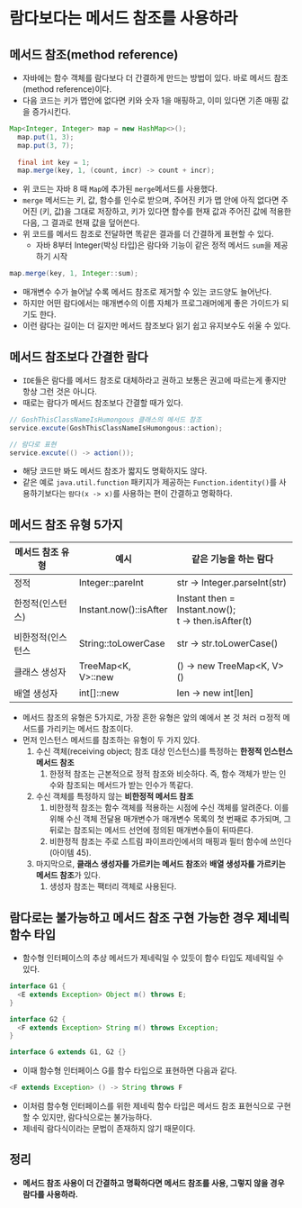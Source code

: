 # 람다보다는 메서드 참조를 사용하라

## 메서드 참조(method reference)

* 자바에는 함수 객체를 람다보다 더 간결하게 만드는 방법이 있다. 바로 메서드 참조(method reference)이다.
* 다음 코드는 키가 맵안에 없다면 키와 숫자 1을 매핑하고, 이미 있다면 기존 매핑 값을 증가시킨다.

```java
Map<Integer, Integer> map = new HashMap<>();
  map.put(1, 3);
  map.put(3, 7);
    
  final int key = 1;
  map.merge(key, 1, (count, incr) -> count + incr);
```

* 위 코드는 자바 8 때 `Map`에 추가된 `merge`메서드를 사용했다.
* `merge` 메서드는 키, 값, 함수를 인수로 받으며, 주어진 키가 맵 안에 아직 없다면 주어진 (키, 값)을 그대로 저장하고,
  키가 있다면 함수를 현재 값과 주어진 값에 적용한 다음, 그 결과로 현재 값을 덮어쓴다.
* 위 코드를 메서드 참조로 전달하면 똑같은 결과를 더 간결하게 표현할 수 있다.
  * 자바 8부터 Integer(박싱 타입)은 람다와 기능이 같은 정적 메서드 `sum`을 제공하기 시작

```java
map.merge(key, 1, Integer::sum);
```

* 매개변수 수가 늘어날 수록 메서드 참조로 제거할 수 있는 코드양도 늘어난다.
* 하지만 어떤 람다에서는 매개변수의 이름 자체가 프로그래머에게 좋은 가이드가 되기도 한다.
* 이런 람다는 길이는 더 길지만 메서드 참조보다 읽기 쉽고 유지보수도 쉬울 수 있다.

## 메서드 참조보다 간결한 람다

* `IDE`들은 람다를 메서드 참조로 대체하라고 권하고 보통은 권고에 따르는게 좋지만 항상 그런 것은 아니다.
* 때로는 람다가 메서드 참조보다 간결할 때가 있다.

```java
// GoshThisClassNameIsHumongous 클래스의 메서드 참조
service.excute(GoshThisClassNameIsHumongous::action);

// 람다로 표현
service.excute(() -> action());
```

* 해당 코드만 봐도 메서드 참조가 짧지도 명확하지도 않다. 
* 같은 예로 `java.util.function` 패키지가 제공하는 `Function.identity()`를 사용하기보다는 `람다(x -> x)`를
 사용하는 편이 간결하고 명확하다.

## 메서드 참조 유형 5가지

메서드 참조 유형|예시|같은 기능을 하는 람다
---|---|---|
정적 | Integer::pareInt | str -> Integer.parseInt(str)
한정적(인스턴스) | Instant.now()::isAfter | Instant then = Instant.now(); <br> t -> then.isAfter(t)
비한정적(인스턴스 | String::toLowerCase | str -> str.toLowerCase()
클래스 생성자 | TreeMap<K, V>::new | () -> new TreeMap<K, V>()
배열 생성자 | int[]::new | len -> new int[len]

* 메서드 참조의 유형은 5가지로, 가장 흔한 유형은 앞의 예에서 본 것 처러 ㅁ정적 메서드를 가리키는 메서드 참조이다.
* 먼저 인스턴스 메서드를 참조하는 유형이 두 가지 있다.
  1. 수신 객체(receiving object; 참조 대상 인스턴스)를 특정하는 **한정적 인스턴스 메서드 참조**
     1. 한정적 참조는 근본적으로 정적 참조와 비슷하다. 즉, 함수 객체가 받는 인수와 참조되는 메서드가 받는 인수가 똑같다.
  2. 수신 객체를 특정하지 않는 **비한정적 메서드 참조**
     1. 비한정적 참조는 함수 객체를 적용하는 시점에 수신 객체를 알려준다. 이를 위해 수신 객체 전달용 매개변수가 매개변수 목록의
       첫 번째로 추가되며, 그 뒤로는 참조되는 메서드 선언에 정의된 매개변수들이 뒤따른다.
     2. 비한정적 참조는 주로 스트림 파이프라인에서의 매핑과 필터 함수에 쓰인다(아이템 45).
  3. 마지막으로, **클래스 생성자를 가르키는 메서드 참조**와 **배열 생성자를 가르키는 메서드 참조**가 있다.
     1. 생성자 참조는 팩터리 객체로 사용된다.

## 람다로는 불가능하고 메서드 참조 구현 가능한 경우 제네릭 함수 타입

* 함수형 인터페이스의 추상 메서드가 제네릭일 수 있듯이 함수 타입도 제네릭일 수 있다.

```java
interface G1 {
  <E extends Exception> Object m() throws E;
}

interface G2 {
  <F extends Exception> String m() throws Exception;
}

interface G extends G1, G2 {}
```

* 이때 함수형 인터페이스 G를 함수 타입으로 표현하면 다음과 같다.

```java
<F extends Exception> () -> String throws F
```

* 이처럼 함수형 인터페이스를 위한 제네릭 함수 타입은 메서드 참조 표현식으로 구현할 수 있지만, 람다식으로는 불가능하다.
* 제네릭 람다식이라는 문법이 존재하지 않기 때문이다.

## 정리 

* **메서드 참조 사용이 더 간결하고 명확하다면 메서드 참조를 사용, 그렇지 않을 경우 람다를 사용하라.**
